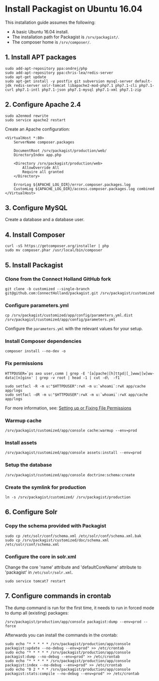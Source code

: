 # Install Packagist on Ubuntu 16.04
This installation guide assumes the following:
* A basic Ubuntu 16.04 install.
* The installation path for Packagist is `/srv/packagist/`.
* The composer home is `/srv/composer/`.


## 1. Install APT packages
```
sudo add-apt-repository ppa:ondrej/php
sudo add-apt-repository ppa:chris-lea/redis-server
sudo apt-get update
sudo apt-get install -y postfix git subversion mysql-server default-jdk redis-server solr-tomcat libapache2-mod-php7.1 php7.1-cli php7.1-curl php7.1-intl php7.1-json php7.1-mysql php7.1-xml php7.1-zip
```

## 2. Configure Apache 2.4
```
sudo a2enmod rewrite
sudo service apache2 restart
```

Create an Apache configuration:
```
<VirtualHost *:80>
    ServerName composer.packages

    DocumentRoot /srv/packagist/production/web/
    DirectoryIndex app.php

    <Directory /srv/packagist/production/web>
        AllowOverride All
        Require all granted
    </Directory>

    ErrorLog ${APACHE_LOG_DIR}/error.composer.packages.log
    CustomLog ${APACHE_LOG_DIR}/access.composer.packages.log combined
</VirtualHost>
```

## 3. Configure MySQL
Create a database and a database user.

## 4. Install Composer
```
curl -sS https://getcomposer.org/installer | php
sudo mv composer.phar /usr/local/bin/composer
```

## 5. Install Packagist

### Clone from the Connect Holland GitHub fork
```
git clone -b customized --single-branch git@github.com:ConnectHolland/packagist.git /srv/packagist/customized
```

### Configure parameters.yml
```
cp /srv/packagist/customized/app/config/parameters.yml.dist /srv/packagist/customized/app/config/parameters.yml
```

Configure the `parameters.yml` with the relevant values for your setup.

### Install Composer dependencies
```
composer install --no-dev -o
```

### Fix permissions
```
HTTPDUSER=`ps axo user,comm | grep -E '[a]pache|[h]ttpd|[_]www|[w]ww-data|[n]ginx' | grep -v root | head -1 | cut -d\  -f1`

sudo setfacl -R -m u:"$HTTPDUSER":rwX -m u:`whoami`:rwX app/cache app/logs
sudo setfacl -dR -m u:"$HTTPDUSER":rwX -m u:`whoami`:rwX app/cache app/logs
```

For more information, see: [Setting up or Fixing File Permissions](http://symfony.com/doc/2.8/setup/file_permissions.html)

### Warmup cache
```
/srv/packagist/customized/app/console cache:warmup --env=prod
```

### Install assets
```
/srv/packagist/customized/app/console assets:install --env=prod
```

### Setup the database
```
/srv/packagist/customized/app/console doctrine:schema:create
```

### Create the symlink for production
```
ln -s /srv/packagist/customized/ /srv/packagist/production
```

## 6. Configure Solr

### Copy the schema provided with Packagist
```
sudo cp /etc/solr/conf/schema.xml /etc/solr/conf/schema.xml.bak
sudo cp /srv/packagist/customized/doc/schema.xml /etc/solr/conf/schema.xml
```

### Configure the core in solr.xml
Change the core 'name' attribute and 'defaultCoreName' attribute to 'packagist' in `/etc/solr/solr.xml`.
```
sudo service tomcat7 restart
```

## 7. Configure commands in crontab
The dump command is run for the first time, it needs to run in forced mode to dump all (existing) packages:
```
/srv/packagist/production/app/console packagist:dump --env=prod --force
```

Afterwards you can install the commands in the crontab:
```
sudo echo "* * * * * /srv/packagist/production/app/console packagist:update --no-debug --env=prod" >> /etc/crontab
sudo echo "* * * * * /srv/packagist/production/app/console packagist:dump --no-debug --env=prod" >> /etc/crontab
sudo echo "* * * * * /srv/packagist/production/app/console packagist:index --no-debug --env=prod" >> /etc/crontab
sudo echo "0 2 * * * /srv/packagist/production/app/console packagist:stats:compile --no-debug --env=prod" >> /etc/crontab
```
